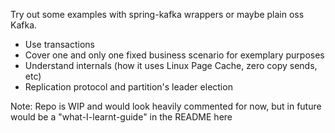 
Try out some examples with spring-kafka wrappers or maybe plain oss Kafka.

- Use transactions
- Cover one and only one fixed business scenario for exemplary purposes
- Understand internals (how it uses Linux Page Cache, zero copy sends, etc)
- Replication protocol and partition's leader election

Note: Repo is WIP and would look heavily commented for now, but in future would be a "what-I-learnt-guide" in the README here
